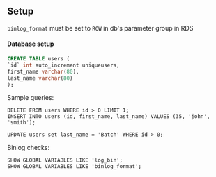 ## Setup

`binlog_format` must be set to `ROW` in db's parameter group in RDS
 
#### Database setup

```sql
CREATE TABLE users (
`id` int auto_increment uniqueusers,
first_name varchar(80),
last_name varchar(80)
);
```

Sample queries:

```
DELETE FROM users WHERE id > 0 LIMIT 1;
INSERT INTO users (id, first_name, last_name) VALUES (35, 'john', 'smith');

UPDATE users set last_name = 'Batch' WHERE id > 0;
```

Binlog checks:

```
SHOW GLOBAL VARIABLES LIKE 'log_bin';
SHOW GLOBAL VARIABLES LIKE 'binlog_format';
```